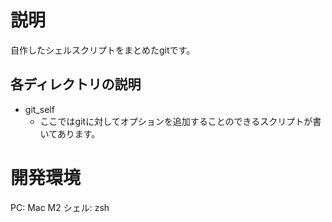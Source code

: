 # 説明
自作したシェルスクリプトをまとめたgitです。
## 各ディレクトリの説明
- git_self
  - ここではgitに対してオプションを追加することのできるスクリプトが書いてあります。
# 開発環境
PC: Mac M2
シェル: zsh